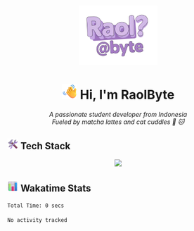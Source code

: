 <div align="center">
  <img width="180" src="banner.png" alt="RaolByte Logo" />
  
  # <img src="https://raw.githubusercontent.com/raolbyte/byte/refs/heads/main/assets/Waving%20Hand.png" alt="Waving Hand" width="35" height="35" /> Hi, I'm RaolByte
  
  <p>
    <em>A passionate student developer from Indonesia</em><br>
    <em>Fueled by matcha lattes and cat cuddles 🍵 🐱</em>
  </p>
</div>

## <img src="https://raw.githubusercontent.com/raolbyte/byte/refs/heads/main/assets/Hammer%20and%20Wrench.png" alt="Tools" width="25" height="25" /> Tech Stack

<div align="center">
  <img src="https://skillicons.dev/icons?i=coffeescript,go,js,py,ts,nodejs,express,fastapi,windows&theme=dark" />
</div>

## <img src="https://raw.githubusercontent.com/raolbyte/byte/refs/heads/main/assets/Bar%20Chart.png" alt="Bar Chart" width="25" height="25" /> Wakatime Stats

<!--START_SECTION:waka-->

```txt
Total Time: 0 secs

No activity tracked
```

<!--END_SECTION:waka-->

